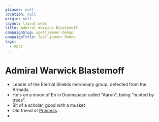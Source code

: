 ```yaml
---
aliases: null
location: null
origin: null
layout: layout.webc
title: Admiral Warwick Blastemoff
campaignSlug: spelljammer-bebop
campaignTitle: Spelljammer Bebop
tags:
  - npcs
---
```

# Admiral Warwick Blastemoff

- Leader of the Eternal Shields mercenary group, defected from the Armada.
- He's on a moon of En in Doomspace called "Aarun", being "hunted by trees".
- Bit of a scholar, good with a musket
- Old friend of [Princess](princess-xedalli.md).
- 

